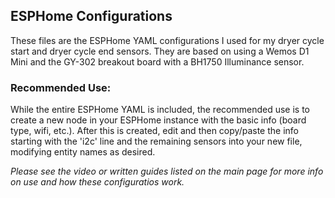 ## ESPHome Configurations
These files are the ESPHome YAML configurations I used for my dryer cycle start and dryer cycle end sensors.  They are based on using a Wemos D1 Mini and the GY-302 breakout board with a BH1750 Illuminance sensor.

### Recommended Use:

While the entire ESPHome YAML is included, the recommended use is to create a new node in your ESPHome instance with the basic info (board type, wifi, etc.). After this is created, edit and then copy/paste the info starting with the 'i2c' line and the remaining sensors into your new file, modifying entity names as desired.

_Please see the video or written guides listed on the main page for more info on use and how these configuratios work._
